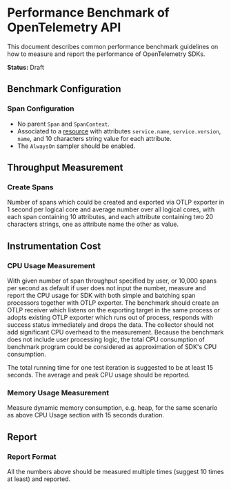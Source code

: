 # Performance Benchmark of OpenTelemetry API

This document describes common performance benchmark guidelines on how to
measure and report the performance of OpenTelemetry SDKs.

**Status:** Draft

## Benchmark Configuration

### Span Configuration

- No parent `Span` and `SpanContext`.
- Associated to a [resource](overview.md#resources) with attributes
  `service.name`, `service.version`, `name`, and 10 characters string value for
  each attribute.
- The `AlwaysOn` sampler should be enabled.

## Throughput Measurement

### Create Spans

Number of spans which could be created and exported via OTLP exporter in 1
second per logical core and average number over all logical cores, with each
span containing 10 attributes, and each attribute containing two 20 characters
strings, one as attribute name the other as value.

## Instrumentation Cost

### CPU Usage Measurement

With given number of span throughput specified by user, or 10,000 spans per
second as default if user does not input the number, measure and report the CPU
usage for SDK with both simple and batching span processors together with OTLP
exporter. The benchmark should create an OTLP receiver which listens on the
exporting target in the same process or adopts existing OTLP exporter which runs
out of process, responds with success status immediately and drops the data. The
collector should not add significant CPU overhead to the measurement. Because
the benchmark does not include user processing logic, the total CPU consumption
of benchmark program could be considered as approximation of SDK's CPU
consumption.

The total running time for one test iteration is suggested to be at least 15
seconds. The average and peak CPU usage should be reported.

### Memory Usage Measurement

Measure dynamic memory consumption, e.g. heap, for the same scenario as above
CPU Usage section with 15 seconds duration.

## Report

### Report Format

All the numbers above should be measured multiple times (suggest 10 times at
least) and reported.